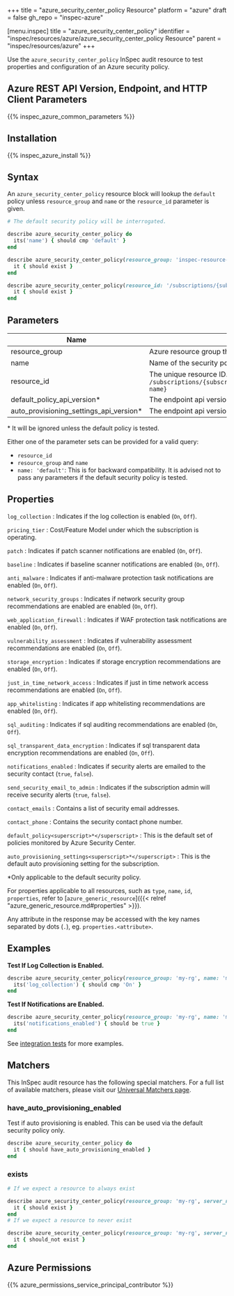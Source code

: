 +++
title = "azure_security_center_policy Resource"
platform = "azure"
draft = false
gh_repo = "inspec-azure"

[menu.inspec]
title = "azure_security_center_policy"
identifier = "inspec/resources/azure/azure_security_center_policy Resource"
parent = "inspec/resources/azure"
+++

Use the `azure_security_center_policy` InSpec audit resource to test properties and configuration of an Azure security policy.

## Azure REST API Version, Endpoint, and HTTP Client Parameters

{{% inspec_azure_common_parameters %}}

## Installation

{{% inspec_azure_install %}}

## Syntax

An `azure_security_center_policy` resource block will lookup the `default` policy unless `resource_group` and `name` or the `resource_id` parameter is given.
```ruby
# The default security policy will be interrogated.

describe azure_security_center_policy do
  its('name') { should cmp 'default' }
end
```
```ruby
describe azure_security_center_policy(resource_group: 'inspec-resource-group-9', name: 'example_policy') do
  it { should exist }
end
```
```ruby
describe azure_security_center_policy(resource_id: '/subscriptions/{subscriptionId}/resourceGroups/{resourceGroup}/providers/microsoft.Security/policies/{policy-name}') do
  it { should exist }
end
```

## Parameters

| Name                                    | Description                                                                       |
|-----------------------------------------|-----------------------------------------------------------------------------------|
| resource_group                          | Azure resource group that the targeted resource resides in. `MyResourceGroup`     |
| name                                    | Name of the security policy to test. `policy-name`                                        |
| resource_id                             | The unique resource ID. `/subscriptions/{subscriptionId}/resourceGroups/{resourceGroup}/providers/microsoft.Security/policies/{policy-name}` |
| default_policy_api_version<superscript>*</superscript>              | The endpoint api version for the `default_policy` property. The latest version will be used unless provided. |
| auto_provisioning_settings_api_version<superscript>*</superscript>  | The endpoint api version for the `auto_provisioning_settings` property. The latest version will be used unless provided. |

<superscript>*</superscript> It will be ignored unless the default policy is tested.

Either one of the parameter sets can be provided for a valid query:
- `resource_id`
- `resource_group` and `name`
- `name: 'default'`: This is for backward compatibility. It is advised not to pass any parameters if the default security policy is tested.

## Properties

`log_collection`
: Indicates if the log collection is enabled (`On`, `Off`).

`pricing_tier`
: Cost/Feature Model under which the subscription is operating.

`patch`
: Indicates if patch scanner notifications are enabled (`On`, `Off`).

`baseline`
: Indicates if baseline scanner notifications are enabled (`On`, `Off`).

`anti_malware`
: Indicates if anti-malware protection task notifications are enabled (`On`, `Off`).

`network_security_groups`
: Indicates if network security group recommendations are enabled are enabled (`On`, `Off`).

`web_application_firewall`
: Indicates if WAF protection task notifications are enabled (`On`, `Off`).

`vulnerability_assessment`
: Indicates if vulnerability assessment recommendations are enabled (`On`, `Off`).

`storage_encryption`
: Indicates if storage encryption recommendations are enabled (`On`, `Off`).

`just_in_time_network_access`
: Indicates if just in time network access recommendations are enabled (`On`, `Off`).

`app_whitelisting`
: Indicates if app whitelisting recommendations are enabled (`On`, `Off`).

`sql_auditing`
: Indicates if sql auditing recommendations are enabled (`On`, `Off`).

`sql_transparent_data_encryption`
: Indicates if sql transparent data encryption recommendations are enabled (`On`, `Off`).

`notifications_enabled`
: Indicates if security alerts are emailed to the security contact (`true`, `false`).

`send_security_email_to_admin`
: Indicates if the subscription admin will receive security alerts (`true`, `false`).

`contact_emails`
: Contains a list of security email addresses.

`contact_phone`
: Contains the security contact phone number.

`default_policy<superscript>*</superscript>`
: This is the default set of policies monitored by Azure Security Center.

`auto_provisioning_settings<superscript>*</superscript>`
: This is the default auto provisioning setting for the subscription.

<superscript>*</superscript>Only applicable to the default security policy.

For properties applicable to all resources, such as `type`, `name`, `id`, `properties`, refer to [`azure_generic_resource`]({{< relref "azure_generic_resource.md#properties" >}}).

Any attribute in the response may be accessed with the key names separated by dots (`.`), eg. `properties.<attribute>`.

## Examples

**Test If Log Collection is Enabled.**

```ruby
describe azure_security_center_policy(resource_group: 'my-rg', name: 'my_policy') do
  its('log_collection') { should cmp 'On' }
end
```
**Test If Notifications are Enabled.**

```ruby
describe azure_security_center_policy(resource_group: 'my-rg', name: 'my_policy') do
  its('notifications_enabled') { should be true }
end
```    
See [integration tests](../../test/integration/verify/controls/azurerm_security_center_policy.rb) for more examples.

## Matchers

This InSpec audit resource has the following special matchers. For a full list of available matchers, please visit our [Universal Matchers page](https://www.inspec.io/docs/reference/matchers/).

### have_auto_provisioning_enabled

Test if auto provisioning is enabled. This can be used via the default security policy only.
```ruby
describe azure_security_center_policy do
  it { should have_auto_provisioning_enabled }
end
```
### exists

```ruby
# If we expect a resource to always exist

describe azure_security_center_policy(resource_group: 'my-rg', server_name: 'my_policy') do
  it { should exist }
end
# If we expect a resource to never exist

describe azure_security_center_policy(resource_group: 'my-rg', server_name: 'my_policy') do
  it { should_not exist }
end
```

## Azure Permissions

{{% azure_permissions_service_principal_contributor %}}
